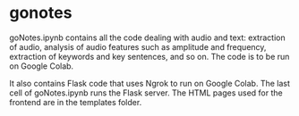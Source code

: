 # gonotes

goNotes.ipynb contains all the code dealing with audio and text: extraction of audio, analysis of audio features such as amplitude and frequency, extraction of keywords and key sentences, and so on. The code is to be run on Google Colab.

It also contains Flask code that uses Ngrok to run on Google Colab. The last cell of goNotes.ipynb runs the Flask server. The HTML pages used for the frontend are in the templates folder.
